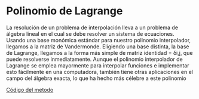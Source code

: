 # Polinomio de Lagrange

La resolución de un problema de interpolación lleva a un problema de álgebra lineal en el cual se debe resolver un sistema de ecuaciones. Usando una base monómica estándar para nuestro polinomio interpolador, llegamos a la matriz de Vandermonde. Eligiendo una base distinta, la base de Lagrange, llegamos a la forma más simple de matriz identidad = δi,j, que puede resolverse inmediatamente. Aunque el polinomio interpolador de Lagrange se emplea mayormente para interpolar funciones e implementar esto fácilmente en una computadora, también tiene otras aplicaciones en el campo del álgebra exacta, lo que ha hecho más célebre a este polinomio

[Código del metodo](https://github.com/Azazyro/Metodos-Numericos-/blob/master/Metodo%20de%20Lagrange/Codigo%20de%20Metodo%20de%20Lagrange.py)
